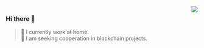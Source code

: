 <img align="right" src="https://github-readme-stats.vercel.app/api?username=bqx619&show_icons=true&hide_title=true&theme=radical&count_private=true" />


### Hi there 👋

> 🔭 I currently work at home. </br>
> 👯 I am seeking cooperation in blockchain projects. </br>


